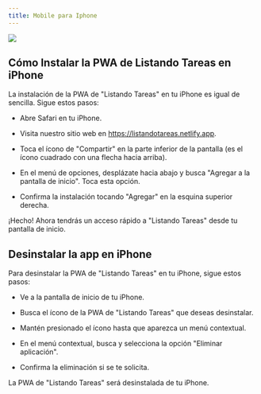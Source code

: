 ```yaml
---
title: Mobile para Iphone
---
```


![](https://res.cloudinary.com/dhdhpvhkg/image/upload/c_scale,q_80,w_1920/v1695850447/Portfolio/listandotareas-iphone.webp)

## Cómo Instalar la PWA de Listando Tareas en iPhone


La instalación de la PWA de "Listando Tareas" en tu iPhone es igual de sencilla. Sigue estos pasos:

- Abre Safari en tu iPhone.

- Visita nuestro sitio web en https://listandotareas.netlify.app.

- Toca el ícono de "Compartir" en la parte inferior de la pantalla (es el ícono cuadrado con una flecha hacia arriba).

- En el menú de opciones, desplázate hacia abajo y busca "Agregar a la pantalla de inicio". Toca esta opción.

- Confirma la instalación tocando "Agregar" en la esquina superior derecha.

¡Hecho! Ahora tendrás un acceso rápido a "Listando Tareas" desde tu pantalla de inicio.


## Desinstalar la app en iPhone

Para desinstalar la PWA de "Listando Tareas" en tu iPhone, sigue estos pasos:

- Ve a la pantalla de inicio de tu iPhone.

- Busca el ícono de la PWA de "Listando Tareas" que deseas desinstalar.

- Mantén presionado el ícono hasta que aparezca un menú contextual.

- En el menú contextual, busca y selecciona la opción "Eliminar aplicación".

- Confirma la eliminación si se te solicita.

La PWA de "Listando Tareas" será desinstalada de tu iPhone.